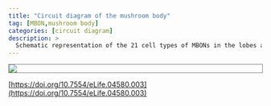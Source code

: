 ```yaml
---
title: "Circuit diagram of the mushroom body"
tag: [MBON,mushroom body]
categories: [circuit diagram]
description: >
  Schematic representation of the 21 cell types of MBONs in the lobes and one cell type of MBON in the calyx based on the data presented in the accompanying manuscript (Aso et al., 2014): circles, cell bodies; semicircles, dendrites; arrowheads, axon terminals; color-coding is by neurotransmitter as in panel (A) Three MBON cell-types (GABAergic MBON-γ1pedc>α/β, glutamatergic MBON-γ4>γ1γ2 and MBON-β1>α; marked as 11, 5 and 6 respectively) send axons into the MB lobes. Axons of MBON-γ4>γ1γ2 project from γ4 to γ1 and γ2, and thus have the potential to affect activity of MBON-γ1pedc>α/β. From γ1, the axon of MBON-γ1pedc>α/β projects to compartments in the α/β lobes including β1, where dendrites of MBON-β1>α arborize. Axons of both MBON-γ1pedc>α/β and MBON-β1>α project to the compartments in the α lobe. Therefore activity of MBONs in the α lobe can be regulated by these layered inter-compartmental connections. These three types of MBONs (11, 5 and 6) do not project back to their own dendrites. Therefore, the organization of the MBONs can be viewed as forming a multilayered feed-forward network (Aso et al., 2014). MBONs project to a small number of brain areas: the crepine (CRE; a region surrounding the horizontal/medial lobes), the superior medial protocerebrum (SMP), superior intermediate protocerebrum (SIP) and superior lateral protocerebrum (SLP) and the lateral horn (LH). The size of the arrowhead reflects the relative number of termini in each area. The MBONs are numbered and listed in Table 1. See the accompanying manuscript (Aso et al., 2014) and Table 1 for details.
---
```


<div style="border:1px solid grey;width:100%;height:fit-content;overflow:auto">
<img src="https://www.virtualflybrain.org/images/Aso_Figure_1b.jpeg" min-width="2300" min-height="2019" usemap="#Aso_Figure_1b" border="0">
<map name="Aso_Figure_1b">
    <area shape="poly" coords="669,893,1537,891,1536,783,1545,780,1526,746,1506,783,1515,784,1514,873,1338,873,1338,784,1349,782,1328,747,1310,781,1322,784,1320,869,1193,872,1194,786,1207,785,1183,747,1166,785,1174,786,1174,872,716,872,714,389,813,391,815,396,853,382,816,361,816,370,716,368,714,193,813,193,814,201,855,186,814,166,817,173,693,175,696,870,669,872,669,892" href="https://v2.virtualflybrain.org/org.geppetto.frontend/geppetto?i=VFB_00101567&id=FBbt_00100246" title="MBON-γ1pedc>α/β">
    <area shape="poly" coords="2255,1277,2256,119,917,122,919,102,708,102,725,136,2243,133,2247,1284,2257,1278" href="https://v2.virtualflybrain.org/org.geppetto.frontend/geppetto?i=VFB_00101567&id=FBbt_00100238" title="MBON-α3">
    <area shape="poly" coords="2189,1276,2191,170,968,173,974,153,926,153,939,182,2179,183,2181,1276,2189,1276" href="https://v2.virtualflybrain.org/org.geppetto.frontend/geppetto?i=VFB_00101567&id=FBbt_00110102" title="MBON-αʹ3m">
    <area shape="poly" coords="2126,1276,2125,218,1034,218,1041,199,955,198,980,233,2116,232,2118,1277,2129,1276" href="https://v2.virtualflybrain.org/org.geppetto.frontend/geppetto?i=VFB_00101567&id=FBbt_00110102" title="MBON-αʹ3ap">
    <area shape="poly" coords="2061,1277,2061,289,757,290,761,269,747,268,745,250,763,233,761,220,716,220,715,231,731,251,733,270,720,269,720,282,737,300,2050,300,2053,1276,2062,1276" href="https://v2.virtualflybrain.org/org.geppetto.frontend/geppetto?i=VFB_00101567&id=FBbt_00111011" title="MBON-α2p3p">
    <area shape="poly" coords="1997,1276,1995,337,910,338,911,319,867,320,874,341,841,338,843,321,758,322,773,350,1985,350,1988,1274,1999,1276" href="https://v2.virtualflybrain.org/org.geppetto.frontend/geppetto?i=VFB_00101567&id=FBbt_00110101" title="MBON-α2sc">
    <area shape="poly" coords="1933,1276,1932,387,1004,390,1006,370,922,370,937,400,1920,400,1921,1273,1933,1277" href="https://v2.virtualflybrain.org/org.geppetto.frontend/geppetto?i=VFB_00101567&id=FBbt_00100239" title="MBON-αʹ2">
    <area shape="poly" coords="1867,1265,1866,1243,1867,523,1004,522,1008,498,924,501,936,535,1857,536,1857,1275,1868,1273" href="https://v2.virtualflybrain.org/org.geppetto.frontend/geppetto?i=VFB_00101567&id=FBbt_00111010" title="MBON-αʹ1">
    <area shape="poly" coords="1792,1282,1801,576,1004,577,1009,559,918,562,931,590,1788,590,1802,1278" href="https://v2.virtualflybrain.org/org.geppetto.frontend/geppetto?i=VFB_00101567&id=FBbt_00111009" title="MBON-γ2αʹ1">
    <area shape="poly" coords="1735,1275,1740,1228,1734,1009,1699,993,1701,1208,1724,1194,1723,1276,1736,1274" href="https://v2.virtualflybrain.org/org.geppetto.frontend/geppetto?i=VFB_00101567&id=FBbt_00100234" title="MBON-γ5βʹ2a">
    <area shape="poly" coords="1673,1277,1672,639,1639,620,1642,863,1662,853,1663,1006,1640,995,1641,1048,1663,1037,1664,1278,1674,1279" href="https://v2.virtualflybrain.org/org.geppetto.frontend/geppetto?i=VFB_00101567&id=FBbt_00111012" title="MBON-β2βʹ2a">
    <area shape="poly" coords="1608,1278,1609,1275,1606,912,1570,891,1571,995,1598,983,1596,1276,1608,1276" href="https://v2.virtualflybrain.org/org.geppetto.frontend/geppetto?i=VFB_00101567&id=FBbt_00100232" title="MBON-βʹ2mp">
    <area shape="poly" coords="1543,1279,1543,918,1510,896,1513,997,1536,988,1533,1278,1543,1280" href="https://v2.virtualflybrain.org/org.geppetto.frontend/geppetto?i=VFB_00101567&id=FBbt_00111014" title="MBON-βʹ2mp_bilateral">
    <area shape="poly" coords="1478,1283,1478,1283,1476,1269,1524,1266,1523,1065,1491,1047,1495,1207,1513,1205,1514,1261,1478,1250,1477,1063,1442,1047,1444,1210,1467,1203,1467,1282,1478,1282" href="https://v2.virtualflybrain.org/org.geppetto.frontend/geppetto?i=VFB_00101567&id=FBbt_00111046" title="MBON-γ4γ5">
    <area shape="poly" coords="1414,1276,1414,610,926,611,925,203,830,206,829,196,797,212,830,233,833,222,907,224,906,397,831,398,831,389,796,408,833,429,833,419,908,417,907,629,1178,631,1178,694,1163,696,1184,733,1207,698,1195,696,1196,635,1380,633,1378,861,1403,851,1405,1276,1416,1277" href="https://v2.virtualflybrain.org/org.geppetto.frontend/geppetto?i=VFB_00101567&id=FBbt_00100242" title="MBON-β1>α">
    <area shape="poly" coords="1348,1278,1345,1027,741,1032,743,1135,733,1134,751,1166,768,1137,759,1136,762,1049,1312,1047,1312,1209,1340,1199,1338,1278,1347,1279" href="https://v2.virtualflybrain.org/org.geppetto.frontend/geppetto?i=VFB_00101567&id=FBbt_00111004" title="MBON-γ4>γ1γ2">
    <area shape="poly" coords="1283,1282,1283,1264,1281,646,1249,630,1250,868,1271,861,1274,1284,1285,1282" href="https://v2.virtualflybrain.org/org.geppetto.frontend/geppetto?i=VFB_00101567&id=FBbt_00111005" title="MBON-α1">
    <area shape="poly" coords="1216,1273,1215,1058,1183,1041,1185,1203,1204,1193,1206,1274,1218,1275" href="https://v2.virtualflybrain.org/org.geppetto.frontend/geppetto?i=VFB_00101567&id=FBbt_00111006" title="MBON-γ3">
    <area shape="poly" coords="1153,1280,1151,915,1121,897,1121,947,1143,940,1140,984,1118,973,1120,1020,1144,1011,1143,1060,1119,1054,1122,1209,1143,1201,1142,1281,1152,1280" href="https://v2.virtualflybrain.org/org.geppetto.frontend/geppetto?i=VFB_00101567&id=FBbt_00111007" title="MBON-γ3βʹ1">
    <area shape="poly" coords="1090,1274,1090,1274,1087,910,1064,899,1065,934,1080,933,1080,979,1066,975,1067,1008,1079,1004,1078,1251,1001,1252,1002,1433,980,1426,982,1470,1004,1461,1002,1542,984,1536,982,1582,1015,1564,1014,1260,1079,1261,1081,1275,1090,1275,1090,1274" href="https://v2.virtualflybrain.org/org.geppetto.frontend/geppetto?i=VFB_00101567&id=FBbt_00111008" title="MBON-βʹ1">
    <area shape="rect" coords="1492,1046,1734,1197" href="https://v2.virtualflybrain.org/org.geppetto.frontend/geppetto?i=VFB_00101567&id=FBbt_00100277" title="mushroom body gamma lobe slice 5">
    <area shape="rect" coords="1077,1051,1254,1203" href="https://v2.virtualflybrain.org/org.geppetto.frontend/geppetto?i=VFB_00101567&id=FBbt_00100276" title="mushroom body gamma lobe slice 4">
    <area shape="rect" coords="1512,636,1745,843" href="https://v2.virtualflybrain.org/org.geppetto.frontend/geppetto?i=VFB_00101567&id=FBbt_00100281" title="mushroom body beta lobe slice 2">
    <area shape="rect" coords="1294,635,1447,841" href="https://v2.virtualflybrain.org/org.geppetto.frontend/geppetto?i=VFB_00101567&id=FBbt_00100280" title="mushroom body beta lobe slice 1">
    <area shape="rect" coords="1505,900,1737,1036" href="https://v2.virtualflybrain.org/org.geppetto.frontend/geppetto?i=VFB_00101567&id=FBbt_00100279" title="mushroom body beta' lobe slice 2">
    <area shape="rect" coords="1063,906,1232,1027" href="https://v2.virtualflybrain.org/org.geppetto.frontend/geppetto?i=VFB_00101567&id=FBbt_00100278" title="mushroom body beta' lobe slice 1">
    <area shape="rect" coords="722,76,901,242" href="https://v2.virtualflybrain.org/org.geppetto.frontend/geppetto?i=VFB_00101567&id=FBbt_00100287" title="mushroom body alpha lobe slice 3">
    <area shape="rect" coords="719,264,900,482" href="https://v2.virtualflybrain.org/org.geppetto.frontend/geppetto?i=VFB_00101567&id=FBbt_00100286" title="mushroom body alpha lobe slice 2">
    <area shape="rect" coords="932,494,1005,605" href="https://v2.virtualflybrain.org/org.geppetto.frontend/geppetto?i=VFB_00101567&id=FBbt_00100282" title="mushroom body alpha' lobe slice 1">
    <area shape="rect" coords="929,264,1001,482" href="https://v2.virtualflybrain.org/org.geppetto.frontend/geppetto?i=VFB_00101567&id=FBbt_00100283" title="mushroom body alpha' lobe slice 2">
    <area shape="rect" coords="932,80,1031,247" href="https://v2.virtualflybrain.org/org.geppetto.frontend/geppetto?i=VFB_00101567&id=FBbt_00100284" title="mushroom body alpha' lobe slice 3">
    <area shape="rect" coords="1155,637,1271,841" href="https://v2.virtualflybrain.org/org.geppetto.frontend/geppetto?i=VFB_00101567&id=FBbt_00100285" title="mushroom body alpha lobe slice 1">
    <area shape="poly" coords="671,1278,671,635,637,622,641,639,659,649,639,660,641,860,661,856,659,1052,634,1044,637,1201,659,1195,660,1274,672,1276" href="https://v2.virtualflybrain.org/org.geppetto.frontend/geppetto?i=VFB_00101567&id=FBbt_00100246" title="MBON-γ1pedc>α/β">
    <area shape="rect" coords="597,635,689,849" href="https://v2.virtualflybrain.org/org.geppetto.frontend/geppetto?i=VFB_00101567&id=FBbt_00007453" title="pedunculus of adult mushroom ">
    <area shape="poly" coords="573,1276,575,1164,497,1129,499,1146,562,1176,562,1276,571,1276" href="https://v2.virtualflybrain.org/org.geppetto.frontend/geppetto?i=VFB_00101567&id=FBbt_00100240" title="MBON-calyx">
    <area shape="poly" coords="573,1346,573,1425,592,1426,566,1479,543,1424,560,1423,561,1343,575,1347" href="https://v2.virtualflybrain.org/org.geppetto.frontend/geppetto?i=VFB_00101567&id=FBbt_00100240" title="MBON-calyx">
    <area shape="poly" coords="670,1341,669,1437,682,1437,665,1473,646,1437,660,1435,663,1339,671,1342,672,1342" href="https://v2.virtualflybrain.org/org.geppetto.frontend/geppetto?i=VFB_00101567&id=FBbt_00100246" title="MBON-γ1pedc>α/β">
    <area shape="poly" coords="804,1275,805,1258,874,1258,871,1436,853,1429,853,1440,869,1452,853,1465,855,1478,875,1473,873,1543,851,1536,851,1551,872,1560,851,1575,850,1584,877,1583,886,1568,885,1057,859,1046,859,1056,872,1064,855,1078,855,1082,873,1074,873,1107,857,1105,857,1111,870,1117,858,1127,857,1135,872,1130,871,1163,859,1160,858,1168,870,1175,860,1187,860,1194,873,1188,873,1245,803,1247,805,1059,783,1047,781,1058,795,1066,782,1073,781,1082,795,1079,794,1108,780,1104,782,1115,793,1120,793,1122,780,1131,779,1137,793,1132,793,1164,782,1160,780,1166,794,1176,780,1186,780,1197,795,1191,794,1274,802,1274" href="https://v2.virtualflybrain.org/org.geppetto.frontend/geppetto?i=VFB_00101567&id=FBbt_00111013" title="MBON-γ1γ2">
    <area shape="poly" coords="803,1343,801,1667,823,1668,802,1709,803,1787,826,1789,798,1841,771,1789,795,1786,793,1710,773,1669,792,1668,794,1339,806,1345" href="https://v2.virtualflybrain.org/org.geppetto.frontend/geppetto?i=VFB_00101567&id=FBbt_00111013" title="MBON-γ1γ2">
    <area shape="poly" coords="1088,1342,1086,1416,1109,1416,1087,1460,1088,1540,1103,1542,1088,1570,1088,1689,1102,1691,1082,1727,1066,1691,1079,1689,1080,1565,1067,1542,1081,1541,1079,1459,1056,1413,1079,1414,1081,1339,1090,1342" href="https://v2.virtualflybrain.org/org.geppetto.frontend/geppetto?i=VFB_00101567&id=FBbt_00111008" title="MBON-βʹ1">
    <area shape="poly" coords="1151,1346,1150,1419,1170,1419,1146,1468,1122,1419,1142,1419,1142,1343,1153,1346" href="https://v2.virtualflybrain.org/org.geppetto.frontend/geppetto?i=VFB_00101567&id=FBbt_00111007" title="MBON-γ3βʹ1">
    <area shape="poly" coords="1218,1343,1218,1415,1238,1415,1212,1465,1186,1414,1207,1413,1209,1341,1218,1343" href="https://v2.virtualflybrain.org/org.geppetto.frontend/geppetto?i=VFB_00101567&id=FBbt_00111006" title="MBON-γ3">
    <area shape="poly" coords="1284,1345,1283,1703,1305,1703,1280,1747,1281,1792,1303,1792,1277,1843,1252,1794,1273,1793,1274,1746,1251,1699,1273,1700,1273,1339,1285,1345" href="https://v2.virtualflybrain.org/org.geppetto.frontend/geppetto?i=VFB_00101567&id=FBbt_00111005" title="MBON-α1">
    <area shape="poly" coords="1347,1347,1345,1435,1360,1435,1347,1459,1346,1553,1359,1554,1342,1589,1321,1553,1337,1554,1338,1461,1325,1434,1337,1434,1338,1342,1349,1348" href="https://v2.virtualflybrain.org/org.geppetto.frontend/geppetto?i=VFB_00101567&id=FBbt_00111004" title="MBON-γ4>γ1γ2">
    <area shape="poly" coords="1413,1348,1412,1690,1427,1690,1413,1716,1413,1808,1426,1808,1408,1844,1392,1808,1404,1807,1404,1716,1392,1688,1404,1688,1404,1346,1416,1346" href="https://v2.virtualflybrain.org/org.geppetto.frontend/geppetto?i=VFB_00101567&id=FBbt_00100242" title="MBON-β1>α">
    <area shape="poly" coords="1474,1345,1474,1419,1494,1418,1470,1470,1446,1419,1466,1419,1467,1343,1473,1345,1475,1347" href="https://v2.virtualflybrain.org/org.geppetto.frontend/geppetto?i=VFB_00101567&id=FBbt_00111046" title="MBON-γ4γ5">
    <area shape="poly" coords="1540,1336,1539,1425,1557,1425,1541,1454,1541,1546,1555,1545,1537,1577,1522,1549,1531,1548,1531,1453,1520,1426,1532,1426,1531,1337,1542,1337" href="https://v2.virtualflybrain.org/org.geppetto.frontend/geppetto?i=VFB_00101567&id=FBbt_00111014" title="MBON-βʹ2mp_bilateral">
    <area shape="poly" coords="1607,1347,1607,1417,1629,1417,1605,1462,1606,1554,1619,1555,1601,1592,1584,1558,1598,1556,1598,1461,1577,1417,1595,1416,1596,1342,1608,1348" href="https://v2.virtualflybrain.org/org.geppetto.frontend/geppetto?i=VFB_00101567&id=FBbt_00100232" title="MBON-βʹ2mp">
    <area shape="poly" coords="1669,1346,1670,1686,1683,1686,1668,1715,1668,1793,1690,1793,1664,1841,1641,1794,1661,1794,1661,1713,1648,1688,1662,1688,1662,1342,1670,1347" href="https://v2.virtualflybrain.org/org.geppetto.frontend/geppetto?i=VFB_00101567&id=FBbt_00111012" title="MBON-β2βʹ2a">
    <area shape="poly" coords="1737,1349,1738,1547,1759,1549,1733,1600,1709,1549,1729,1548,1728,1342,1738,1348" href="https://v2.virtualflybrain.org/org.geppetto.frontend/geppetto?i=VFB_00101567&id=FBbt_00100234" title="MBON-γ5βʹ2a">
    <area shape="poly" coords="1801,1345,1801,1417,1824,1417,1801,1460,1802,1538,1824,1540,1796,1590,1773,1540,1795,1540,1792,1459,1774,1417,1794,1418,1794,1343,1804,1347" href="https://v2.virtualflybrain.org/org.geppetto.frontend/geppetto?i=VFB_00101567&id=FBbt_00111009" title="MBON-γ2αʹ1">
    <area shape="poly" coords="1868,1346,1868,1673,1888,1673,1867,1715,1868,1805,1882,1805,1867,1832,1868,1925,1888,1926,1864,1978,1839,1927,1859,1926,1859,1830,1847,1805,1860,1805,1859,1714,1836,1672,1860,1672,1862,1345,1870,1345" href="https://v2.virtualflybrain.org/org.geppetto.frontend/geppetto?i=VFB_00101567&id=FBbt_00111010" title="MBON-αʹ1">
    <area shape="poly" coords="1929,1346,1930,1417,1950,1418,1930,1462,1931,1539,1952,1539,1930,1580,1929,1688,1943,1688,1926,1718,1910,1688,1922,1687,1922,1582,1900,1538,1923,1540,1922,1460,1901,1416,1922,1416,1923,1343,1931,1345" href="https://v2.virtualflybrain.org/org.geppetto.frontend/geppetto?i=VFB_00101567&id=FBbt_00100239" title="MBON-αʹ2">
    <area shape="poly" coords="1994,1346,1994,1689,2007,1689,1993,1715,1995,1789,2017,1790,1993,1835,1994,1925,2017,1924,1989,1975,1965,1926,1987,1925,1986,1833,1964,1789,1986,1789,1988,1713,1973,1689,1987,1689,1984,1342,1993,1346" href="https://v2.virtualflybrain.org/org.geppetto.frontend/geppetto?i=VFB_00101567&id=FBbt_00110101" title="MBON-α2sc">
    <area shape="poly" coords="2061,1345,2061,1350,2061,1506,2081,1506,2060,1549,2062,1686,2073,1687,2056,1720,2038,1687,2052,1684,2050,1547,2030,1502,2054,1504,2052,1343,2062,1343" href="https://v2.virtualflybrain.org/org.geppetto.frontend/geppetto?i=VFB_00101567&id=FBbt_00111011" title="MBON-α2p3p">
    <area shape="poly" coords="2125,1340,2125,1672,2146,1672,2125,1714,2125,1810,2139,1809,2124,1838,2124,1930,2145,1930,2122,1981,2095,1929,2115,1929,2115,1835,2101,1809,2115,1809,2115,1711,2094,1671,2117,1669,2116,1340,2124,1342" href="https://v2.virtualflybrain.org/org.geppetto.frontend/geppetto?i=VFB_00101567&id=FBbt_00110102" title="MBON-αʹ3ap">
    <area shape="poly" coords="2190,1345,2189,1673,2210,1673,2190,1715,2190,1811,2202,1811,2191,1837,2189,1933,2210,1933,2185,1982,2157,1931,2181,1928,2181,1833,2167,1811,2182,1809,2182,1712,2159,1671,2182,1672,2180,1342,2187,1343" href="https://v2.virtualflybrain.org/org.geppetto.frontend/geppetto?i=VFB_00101567&id=FBbt_00110102" title="MBON-αʹ3m">
    <area shape="poly" coords="2256,1346,2255,1575,2274,1575,2255,1616,2255,1705,2277,1705,2248,1756,2224,1706,2245,1705,2246,1611,2225,1573,2246,1574,2247,1343,2256,1344,2256,1348" href="https://v2.virtualflybrain.org/org.geppetto.frontend/geppetto?i=VFB_00101567&id=FBbt_00100238" title="MBON-α3">
    <area shape="rect" coords="343,1885,2279,1995" href="https://v2.virtualflybrain.org/org.geppetto.frontend/geppetto?i=VFB_00101567&id=FBbt_00007053" title="lateral horn">
    <area shape="rect" coords="344,1761,2283,1867" href="https://v2.virtualflybrain.org/org.geppetto.frontend/geppetto?i=VFB_00101567&id=FBbt_00007054" title="superior lateral protocerebrum">
    <area shape="rect" coords="344,1641,2281,1746" href="https://v2.virtualflybrain.org/org.geppetto.frontend/geppetto?i=VFB_00101567&id=FBbt_00045032" title="superior intermediate protocerebrum">
    <area shape="rect" coords="344,1518,2284,1620" href="https://v2.virtualflybrain.org/org.geppetto.frontend/geppetto?i=VFB_00101567&id=FBbt_00007055" title="superior medial protocerebrum">
    <area shape="rect" coords="344,1390,2291,1498" href="https://v2.virtualflybrain.org/org.geppetto.frontend/geppetto?i=VFB_00101567&id=FBbt_00045037" title="crepine">
    <area shape="rect" coords="433,637,501,1195" href="https://v2.virtualflybrain.org/org.geppetto.frontend/geppetto?i=VFB_00101567&id=FBbt_00007385">
    <area shape="circle" coords="2249,1311,29" href="https://v2.virtualflybrain.org/org.geppetto.frontend/geppetto?i=VFB_00101567&id=FBbt_00100238" title="MBON-α3">
    <area shape="circle" coords="2185,1310,28" href="https://v2.virtualflybrain.org/org.geppetto.frontend/geppetto?i=VFB_00101567&id=FBbt_00110102" title="MBON-αʹ3m">
    <area shape="circle" coords="2122,1311,26" href="https://v2.virtualflybrain.org/org.geppetto.frontend/geppetto?i=VFB_00101567&id=FBbt_00110102" title="MBON-αʹ3ap">
    <area shape="circle" coords="2056,1310,26" href="https://v2.virtualflybrain.org/org.geppetto.frontend/geppetto?i=VFB_00101567&id=FBbt_00111011" title="MBON-α2p3p">
    <area shape="circle" coords="1990,1312,27" href="https://v2.virtualflybrain.org/org.geppetto.frontend/geppetto?i=VFB_00101567&id=FBbt_00110101" title="MBON-α2sc">
    <area shape="circle" coords="1928,1311,28" href="https://v2.virtualflybrain.org/org.geppetto.frontend/geppetto?i=VFB_00101567&id=FBbt_00100239" title="MBON-αʹ2">
    <area shape="circle" coords="1861,1310,26" href="https://v2.virtualflybrain.org/org.geppetto.frontend/geppetto?i=VFB_00101567&id=FBbt_00111010" title="MBON-αʹ1">
    <area shape="circle" coords="1798,1313,29" href="https://v2.virtualflybrain.org/org.geppetto.frontend/geppetto?i=VFB_00101567&id=FBbt_00111009" title="MBON-γ2αʹ1">
    <area shape="circle" coords="1731,1310,26" href="https://v2.virtualflybrain.org/org.geppetto.frontend/geppetto?i=VFB_00101567&id=FBbt_00100234" title="MBON-γ5βʹ2a">
    <area shape="circle" coords="1602,1310,27" href="https://v2.virtualflybrain.org/org.geppetto.frontend/geppetto?i=VFB_00101567&id=FBbt_00100232" title="MBON-βʹ2mp">
    <area shape="circle" coords="1472,1311,26" href="https://v2.virtualflybrain.org/org.geppetto.frontend/geppetto?i=VFB_00101567&id=FBbt_00111046" title="MBON-γ4γ5">
    <area shape="circle" coords="1409,1311,28" href="https://v2.virtualflybrain.org/org.geppetto.frontend/geppetto?i=VFB_00101567&id=FBbt_00100242" title="MBON-β1>α">
    <area shape="circle" coords="1668,1309,27" href="https://v2.virtualflybrain.org/org.geppetto.frontend/geppetto?i=VFB_00101567&id=FBbt_00111012" title="MBON-β2βʹ2a">
    <area shape="circle" coords="1207,1614,0" nohref="">
    <area shape="circle" coords="1537,1309,28" href="https://v2.virtualflybrain.org/org.geppetto.frontend/geppetto?i=VFB_00101567&id=FBbt_00111014" title="MBON-βʹ2mp_bilateral">
    <area shape="circle" coords="1344,1309,28" href="https://v2.virtualflybrain.org/org.geppetto.frontend/geppetto?i=VFB_00101567&id=FBbt_00111004" title="MBON-γ4>γ1γ2">
    <area shape="circle" coords="1279,1310,27" href="https://v2.virtualflybrain.org/org.geppetto.frontend/geppetto?i=VFB_00101567&id=FBbt_00111005" title="MBON-α1">
    <area shape="circle" coords="796,1310,27" href="https://v2.virtualflybrain.org/org.geppetto.frontend/geppetto?i=VFB_00101567&id=FBbt_00111013" title="MBON-γ1γ2">
    <area shape="circle" coords="667,1310,29" href="https://v2.virtualflybrain.org/org.geppetto.frontend/geppetto?i=VFB_00101567&id=FBbt_00100246" title="MBON-γ1pedc>α/β">
    <area shape="circle" coords="569,1309,27" href="https://v2.virtualflybrain.org/org.geppetto.frontend/geppetto?i=VFB_00101567&id=FBbt_00100240" title="MBON-calyx">
    <area shape="circle" coords="1212,1312,25" href="https://v2.virtualflybrain.org/org.geppetto.frontend/geppetto?i=VFB_00101567&id=FBbt_00111006" title="MBON-γ3">
    <area shape="circle" coords="1147,1311,24" href="https://v2.virtualflybrain.org/org.geppetto.frontend/geppetto?i=VFB_00101567&id=FBbt_00111007" title="MBON-γ3βʹ1">
    <area shape="circle" coords="1083,1310,24" href="https://v2.virtualflybrain.org/org.geppetto.frontend/geppetto?i=VFB_00101567&id=FBbt_00111008" title="MBON-βʹ1">
    <area shape="rect" coords="605,1048,830,1201" href="https://v2.virtualflybrain.org/org.geppetto.frontend/geppetto?i=VFB_00101567&id=FBbt_00100273" title="mushroom body gamma lobe slice 1">
    <area shape="rect" coords="1294,1046,1441,1197" href="https://v2.virtualflybrain.org/org.geppetto.frontend/geppetto?i=VFB_00101567&id=FBbt_00100275" title="mushroom body gamma lobe slice 3">
    <area shape="rect" coords="852,1051,1037,1203" href="https://v2.virtualflybrain.org/org.geppetto.frontend/geppetto?i=VFB_00101567&id=FBbt_00100274" title="mushroom body gamma lobe slice 2">
    <area shape="rect" coords="1051,599,1758,1240" href="https://v2.virtualflybrain.org/org.geppetto.frontend/geppetto?i=VFB_00101567&id=FBbt_00100214" title="dopaminergic PAM cluster">
    <area shape="rect" coords="525,67,1049,1235" href="https://v2.virtualflybrain.org/org.geppetto.frontend/geppetto?i=VFB_00101567&id=FBbt_00100219" title="dopaminergic PPL1 cluster">
</map>
</div>


[https://doi.org/10.7554/eLife.04580.003](https://doi.org/10.7554/eLife.04580.003)

